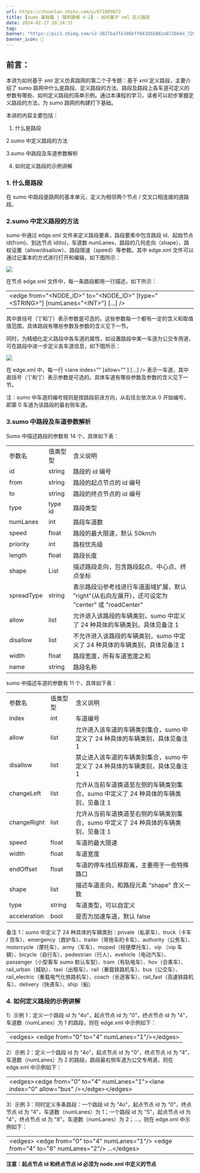 ```yaml
---
url: https://zhuanlan.zhihu.com/p/671899872
title: [sumo 基础篇 | 路网建模 4-2] - 如何基于 xml 定义路段
date: 2024-02-27 20:24:31
tag: 
banner: "https://pic1.zhimg.com/v2-3827ba7fe386bff043d5b882a872664d_720w.jpg?source=172ae18b"
banner_icon: 🔖
---
```

## **前言：**

本讲为如何基于 xml 定义仿真路网的第二个子专题：基于 xml 定义路段，主要介绍了 sumo 路网中什么是路段、定义路段的方法、路段及路段上各车道可定义的参数有哪些、如何定义路段的简单示例。通过本课程的学习，读者可以初步掌握定义路段的方法，为 sumo 路网的构建打下基础。

本讲的内容主要包括：

1. 什么是路段

2.sumo 中定义路段的方法

3.sumo 中路段及车道参数解析

4. 如何定义路段的示例讲解

### **1. 什么是路段**

在 sumo 中路段是路网的基本单元，定义为相邻两个节点 / 交叉口相连接的道路段。

### **2.sumo 中定义路段的方法**

sumo 中通过 edge.xml 文件来定义路段要素，路段要素中包含路段 id、起始节点 id(from)、到达节点 id(to)，车道数 numLanes、路段的几何走向（shape）、路权设置（allow/disallow）、路段限速（speed）等参数。其中 edge.xml 文件可以通过记事本的方式进行打开和编辑，如下图所示：

![](https://pic2.zhimg.com/v2-9ebe6e4878adfbadec947ca14d527cfd_r.jpg)

在节点 edge.xml 文件中，每一条路段都用一行描述，如下所示：

<table data-draft-node="block" data-draft-type="table" data-size="normal" data-row-style="normal"><tbody><tr><td>&lt;edge from="&lt;NODE_ID&gt;" to="&lt;NODE_ID&gt;" [type="&lt;STRING&gt;"] [numLanes="&lt;INT&gt;"] [...] /&gt;</td></tr></tbody></table>

其中直括号（'['和']'）表示参数是可选的。这些参数每一个都有一定的含义和取值值范围，具体路段有哪些参数及参数的含义见下一节。

同时，为精细化定义路段中各车道的属性，如设置路段中某一车道为公交专用道，可在路段中进一步定义各车道信息，如下图所示：

![](https://pic3.zhimg.com/v2-d0173118a6f74c1dfc1c3a5eb3b38192_r.jpg)

在 edge.xml 中，每一行 <lane index="<STRING>" [allow="<STRING>" ] [...] /> 表示一车道，其中直括号（'['和']'）表示参数是可选的。具体车道有哪些参数及参数的含义见下一节。

注：sumo 中车道的编号规则是按路段前进方向，从右往左依次从 0 开始编号，即第 0 车道为该路段的最右侧车道。

### **3.sumo 中路段及车道参数解析**

Sumo 中描述路段的参数有 14 个，具体如下表：

<table data-draft-node="block" data-draft-type="table" data-size="normal" data-row-style="normal"><tbody><tr><td>参数名</td><td>值类型型</td><td>含义说明</td></tr><tr><td>id</td><td>string</td><td>路段的 id 编号</td></tr><tr><td>from</td><td>string</td><td>路段的起点节点的 id 编号</td></tr><tr><td>to</td><td>string</td><td>路段的终点节点的 id 编号</td></tr><tr><td>type</td><td>type id</td><td>路段类型</td></tr><tr><td>numLanes</td><td>int</td><td>路段车道数</td></tr><tr><td>speed</td><td>float</td><td>路段的最大限速，默认 50km/h</td></tr><tr><td>priority</td><td>int</td><td>路权优先级</td></tr><tr><td>length</td><td>float</td><td>路段长度</td></tr><tr><td>shape</td><td>List</td><td>描述路段走向，包含路段起点、中心点、终点坐标</td></tr><tr><td>spreadType</td><td>string</td><td>表示路段沿参考线进行车道面域扩展，默认 "right"(从右向左展开)，还可设定为 "center" 或 "roadCenter"</td></tr><tr><td>allow</td><td>list</td><td>允许进入该路段的车辆类别，sumo 中定义了 24 种具体的车辆类别，具体见备注 1</td></tr><tr><td>disallow</td><td>list</td><td>不允许进入该路段的车辆类别，sumo 中定义了 24 种具体的车辆类别，具体见备注 1</td></tr><tr><td>width</td><td>float</td><td>路段宽度，所有车道宽度之和</td></tr><tr><td>name</td><td>string</td><td>路段名称</td></tr></tbody></table>

sumo 中描述车道的参数有 11 个，具体如下表：

<table data-draft-node="block" data-draft-type="table" data-size="normal" data-row-style="normal"><tbody><tr><td>参数名</td><td>值类型型</td><td>含义说明</td></tr><tr><td>index</td><td>int</td><td>车道编号</td></tr><tr><td>allow</td><td>list</td><td>允许进入该车道的车辆类别集合，sumo 中定义了 24 种具体的车辆类别，具体见备注 1</td></tr><tr><td>disallow</td><td>list</td><td>禁止进入该车道的车辆类别集合，sumo 中定义了 24 种具体的车辆类别，具体见备注 1</td></tr><tr><td>changeLeft</td><td>list</td><td>允许从当前车道换道至左侧的车辆类别集合，sumo 中定义了 24 种具体的车辆类别，见备注 1</td></tr><tr><td>changeRight</td><td>list</td><td>允许从当前车道换道至右侧的车辆类别集合，sumo 中定义了 24 种具体的车辆类别，见备注 1</td></tr><tr><td>speed</td><td>float</td><td>车道的最大限速</td></tr><tr><td>width</td><td>float</td><td>车道宽度</td></tr><tr><td>endOffset</td><td>float</td><td>车道的停车线后移距离，主要用于一些特殊路口</td></tr><tr><td>shape</td><td>list</td><td>描述车道走向，和路段元素 “shape” 含义一致</td></tr><tr><td>type</td><td>string</td><td>车道类型，可以自定义</td></tr><tr><td>acceleration</td><td>bool</td><td>是否为加速车道，默认 false</td></tr></tbody></table>

备注 1：sumo 中定义了 24 种具体的车辆类别：private（私家车）、truck（卡车 / 货车）、emergency（救护车）、trailer（带拖车的卡车）、authority（公务车）、motorcycle（摩托车）、army（军车）、moped（轻便摩托车）、vip （vip 车辆）、bicycle（自行车）、pedestrian（行人）、evehicle（电动汽车）、passenger（小型客车 sumo 默认车型）、tram（有轨电车）、hov（合乘车）、rail_urban（城轨）、taxi（出租车）、rail（重载铁路机车）、bus（公交车）、rail_electric（重载电气化铁路机车）、coach（长途客车）、rail_fast（高速铁路机车）、delivery（快递车）、ship（船）

### **4. 如何定义路段的示例讲解**

1）示例 1：定义一个路段 id 为 "4o"，起点节点 id 为 "0"，终点节点 id 为 "4"，车道数（numLanes）为 1 的路段，则在 edge.xml 中示例如下：

<table data-draft-node="block" data-draft-type="table" data-size="normal" data-row-style="normal"><tbody><tr><td>&lt;edges&gt; &lt;edge from="0" to="4" numLanes="1"/&gt;&lt;/edges&gt;</td></tr></tbody></table>

2）示例 2：定义一个路段 id 为 "4o"，起点节点 id 为 "0"，终点节点 id 为 "4"，车道数（numLanes）为 2 的路段，路段最右侧车道为公交专用道，则在 edge.xml 中示例如下：

<table data-draft-node="block" data-draft-type="table" data-size="normal" data-row-style="normal"><tbody><tr><td>&lt;edges&gt;&lt;edge from="0" to="4" numLanes="1"&gt;&lt;lane index="0" allow="bus" /&gt;&lt;/edge&gt;&lt;/edges&gt;</td></tr></tbody></table>

3）示例 3：同时定义多条路段：一个路段 id 为 "4o"，起点节点 id 为 "0"，终点节点 id 为 "4"，车道数（numLanes）为 1；一个路段 id 为 "5"，起点节点 id 为 "4"，终点节点 id 为 "8"，车道数（numLanes）为 2；...，则在 edge.xml 中示例如下：

<table data-draft-node="block" data-draft-type="table" data-size="normal" data-row-style="normal"><tbody><tr><td>&lt;edges&gt; &lt;edge from="0" to="4" numLanes="1"/&gt; &lt;edge from="4" to="8" numLanes="2"/&gt; ...&lt;/edges&gt;</td></tr></tbody></table>

**注意：起点节点 id 和终点节点 id 必须为 node.xml 中定义的节点**